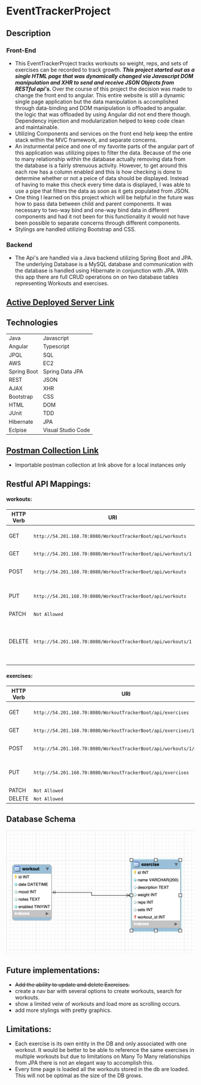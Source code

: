 # EventTrackerProject

## Description

### Front-End

- This EventTrackerProject tracks workouts so weight, reps, and sets of exercises can be recorded to track growth. <strong><em> This project started out as a single HTML page that was dynamically changed via Javascript DOM manipulation and XHR to send and receive JSON Objects from RESTful api's. </em> </strong> Over the course of this project the decision was made to change the front end to angular. This entire website is still a dynamic single page application but the data manipulation is accomplished through data-binding and DOM manipulation is offloaded to angualar. the logic that was offloaded by using Angular did not end there though. Dependency injection and modularization helped to keep code clean and maintainable.
- Utilizing Components and services on the front end help keep the entire stack within the MVC framework, and separate concerns.
- An insturmental peice and one of my favorite parts of the angular part of this application was utilizing pipes to filter the data. Because of the one to many relationship within the database actually removing data from the database is a fairly strenuous activity. However, to get around this each row has a column enabled and this is how checking is done to determine whether or not a peice of data should be displayed. Instead of having to make this check every time data is displayed, I was able to use a pipe that filters the data as soon as it gets populated from JSON.
- One thing I learned on this project which will be helpful in the future was how to pass data between child and parent components. It was necessary to two-way bind and one-way bind data in different components and had it not been for this functionality it would not have been possible to separate concerns through different components.
- Stylings are handled utilizing Bootstrap and CSS.

### Backend

- The Api's are handled via a Java backend utilizing Spring Boot and JPA. The underlying Database is a MySQL database and communication with the database is handled using Hibernate in conjunction with JPA. With this app there are full CRUD operations on on two database tables representing Workouts and exercises.

## <a href="http://54.201.168.70:8080/WorkoutTrackerBoot/">Active Deployed Server Link<a/>

## Technologies
|||
|------|------|
|Java|Javascript|
|Angular|Typescript|
|JPQL|SQL|
|AWS|EC2|
|Spring Boot|Spring Data JPA|
|REST|JSON|
|AJAX|XHR|
|Bootstrap|CSS|
|HTML|DOM|
|JUnit|TDD|
|Hibernate|JPA|
|Eclpise|Visual Studio Code|


## <a href="https://github.com/amcmike3/EventTrackerProject/blob/main/postman/postman_collection.json"> Postman Collection Link<a/>

- Importable postman collection at link above for a local instances only

## Restful API Mappings:

#### workouts:

| HTTP Verb | URI                                                           | Request Body                                   | Response Body                              | Purpose                                                |
| --------- | ------------------------------------------------------------- | ---------------------------------------------- | ------------------------------------------ | ------------------------------------------------------ |
| GET       | `http://54.201.168.70:8080/WorkoutTrackerBoot/api/workouts`   |                                                | Collection all workouts                    | **List** or **collection** endpoint                    |
| GET       | `http://54.201.168.70:8080/WorkoutTrackerBoot/api/workouts/1` |                                                | Representation of workout `1`              | **Retrieve** endpoint                                  |
| POST      | `http://54.201.168.70:8080/WorkoutTrackerBoot/api/workouts`   | Representation of a workout                    | Description of the result of the operation | **Create** endpoint                                    |
| PUT       | `http://54.201.168.70:8080/WorkoutTrackerBoot/api/workouts`   | Representation of a new version of workout `1` |                                            | **Replace** endpoint                                   |
| PATCH     | `Not Allowed`                                                 |                                                |                                            |                                                        |
| DELETE    | `http://54.201.168.70:8080/WorkoutTrackerBoot/api/workouts/1` |                                                |                                            | **Delete** route changes enabled column to false in DB |

#### exercises:

| HTTP Verb | URI                                                                     | Request Body                                    | Response Body                              | Purpose                             |
| --------- | ----------------------------------------------------------------------- | ----------------------------------------------- | ------------------------------------------ | ----------------------------------- |
| GET       | `http://54.201.168.70:8080/WorkoutTrackerBoot/api/exercises`            |                                                 | Collection all exercises                   | **List** or **collection** endpoint |
| GET       | `http://54.201.168.70:8080/WorkoutTrackerBoot/api/exercises/1`          |                                                 | Representation of exercise `1`             | **Retrieve** endpoint               |
| POST      | `http://54.201.168.70:8080/WorkoutTrackerBoot/api/workouts/1/exercises` | Representation of a exercise                    | Description of the result of the operation | **Create** endpoint                 |
| PUT       | `http://54.201.168.70:8080/WorkoutTrackerBoot/api/exercises`            | Representation of a new version of exercise `1` |                                            | **Replace** endpoint                |
| PATCH     | `Not Allowed`                                                           |                                                 |                                            |                                     |
| DELETE    | `Not Allowed`                                                           |                                                 |                                            |                                     |

## Database Schema

![](https://github.com/amcmike3/EventTrackerProject/blob/main/images/Screen%20Shot%202023-01-28%20at%205.23.55%20PM.png)

## Future implementations:

- ~~Add the ability to update and delete Exercises.~~
- create a nav bar with several options to create workouts, search for workouts.
- show a limited veiw of workouts and load more as scrolling occurs.
- add more stylings with pretty graphics.

## Limitations:

- Each exercise is its own entity in the DB and only associated with one workout. It would be better to be able to reference the same exercises in multiple workouts but due to limitations on Many To Many relationships from JPA there is not an elegant way to accomplish this.
- Every time page is loaded all the workouts stored in the db are loaded. This will not be optimal as the size of the DB grows.

